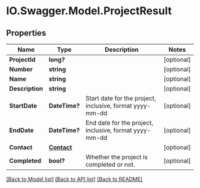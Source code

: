 # IO.Swagger.Model.ProjectResult

## Properties

Name | Type | Description | Notes
------------ | ------------- | ------------- | -------------
**ProjectId** | **long?** |  | [optional]
**Number** | **string** |  | [optional]
**Name** | **string** |  | [optional]
**Description** | **string** |  | [optional]
**StartDate** | **DateTime?** | Start date for the project, inclusive, format yyyy-mm-dd | [optional]
**EndDate** | **DateTime?** | End date for the project, inclusive, format yyyy-mm-dd | [optional]
**Contact** | [**Contact**](Contact.md) |  | [optional]
**Completed** | **bool?** | Whether the project is completed or not. | [optional]

[[Back to Model list]](../README.md#documentation-for-models) [[Back to API list]](../README.md#documentation-for-api-endpoints) [[Back to README]](../README.md)

